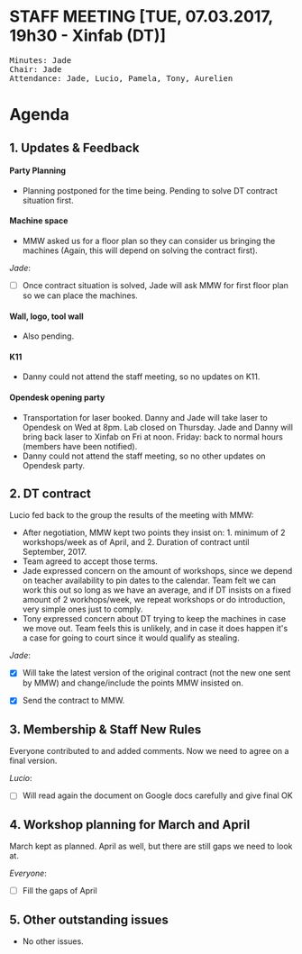 # STAFF MEETING [TUE, 07.03.2017, 19h30 - Xinfab (DT)]


<pre>
Minutes: Jade
Chair: Jade
Attendance: Jade, Lucio, Pamela, Tony, Aurelien
</pre>

# Agenda

## 1. Updates & Feedback

#### Party Planning

- Planning postponed for the time being. Pending to solve DT contract situation first.

#### Machine space

- MMW asked us for a floor plan so they can consider us bringing the machines (Again, this will depend on solving the contract first).

*Jade*: 
- [ ] Once contract situation is solved, Jade will ask MMW for first floor plan so we can place the machines.

#### Wall, logo, tool wall

- Also pending.

#### K11

- Danny could not attend the staff meeting, so no updates on K11.

#### Opendesk opening party

- Transportation for laser booked. Danny and Jade will take laser to Opendesk on Wed at 8pm. Lab closed on Thursday. Jade and Danny will bring back laser to Xinfab on Fri at noon. Friday: back to normal hours (members have been notified).
- Danny could not attend the staff meeting, so no other updates on Opendesk party.

## 2. DT contract

Lucio fed back to the group the results of the meeting with MMW: 
- After negotiation, MMW kept two points they insist on: 1. minimum of 2 workshops/week as of April, and 2. Duration of contract until September, 2017.
- Team agreed to accept those terms. 
- Jade expressed concern on the amount of workshops, since we depend on teacher availability to pin dates to the calendar. Team felt we can work this out so long as we have an average, and if DT insists on a fixed amount of 2 workhops/week, we repeat workshops or do introduction, very simple ones just to comply.
- Tony expressed concern about DT trying to keep the machines in case we move out. Team feels this is unlikely, and in case it does happen it's a case for going to court since it would qualify as stealing.

*Jade*: 
- [x] Will take the latest version of the original contract (not the new one sent by MMW) and change/include the points MMW insisted on.
- [x] Send the contract to MMW.


## 3. Membership & Staff New Rules 

Everyone contributed to and added comments. Now we need to agree on a final version.

*Lucio*:
- [ ] Will read again the document on Google docs carefully and give final OK

## 4.  Workshop planning for March and April

March kept as planned. April as well, but there are still gaps we need to look at.

*Everyone*:
- [ ] Fill the gaps of April

## 5.  Other outstanding issues

- No other issues.



